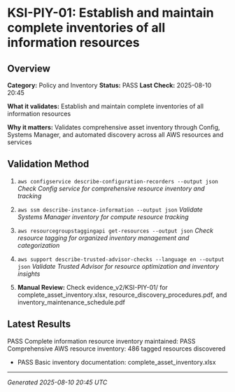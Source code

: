 # KSI-PIY-01: Establish and maintain complete inventories of all information resources

## Overview

**Category:** Policy and Inventory
**Status:** PASS
**Last Check:** 2025-08-10 20:45

**What it validates:** Establish and maintain complete inventories of all information resources

**Why it matters:** Validates comprehensive asset inventory through Config, Systems Manager, and automated discovery across all AWS resources and services

## Validation Method

1. `aws configservice describe-configuration-recorders --output json`
   *Check Config service for comprehensive resource inventory and tracking*

2. `aws ssm describe-instance-information --output json`
   *Validate Systems Manager inventory for compute resource tracking*

3. `aws resourcegroupstaggingapi get-resources --output json`
   *Check resource tagging for organized inventory management and categorization*

4. `aws support describe-trusted-advisor-checks --language en --output json`
   *Validate Trusted Advisor for resource optimization and inventory insights*

5. **Manual Review:** Check evidence_v2/KSI-PIY-01/ for complete_asset_inventory.xlsx, resource_discovery_procedures.pdf, and inventory_maintenance_schedule.pdf

## Latest Results

PASS Complete information resource inventory maintained: PASS Comprehensive AWS resource inventory: 486 tagged resources discovered
- PASS Basic inventory documentation: complete_asset_inventory.xlsx

---
*Generated 2025-08-10 20:45 UTC*